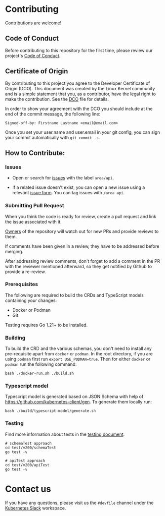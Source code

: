# Contributing

Contributions are welcome!

## Code of Conduct

Before contributing to this repository for the first time, please review our project's [Code of Conduct](https://github.com/devfile/api/blob/main/CODE_OF_CONDUCT.md).

## Certificate of Origin

By contributing to this project you agree to the Developer Certificate of
Origin (DCO). This document was created by the Linux Kernel community and is a
simple statement that you, as a contributor, have the legal right to make the
contribution. See the [DCO](DCO) file for details.

In order to show your agreement with the DCO you should include at the end of the commit message,
the following line:

```console
Signed-off-by: Firstname Lastname <email@email.com>
```

Once you set your user.name and user.email in your git config, you can sign your commit automatically with `git commit -s`.

## How to Contribute:

### Issues

- Open or search for [issues](https://github.com/devfile/api/issues) with the label `area/api`.

- If a related issue doesn't exist, you can open a new issue using a relevant [issue form](https://github.com/devfile/api/issues/new/choose). You can tag issues with `/area api`.

### Submitting Pull Request

When you think the code is ready for review, create a pull request and link the issue associated with it.

[Owners](.github/CODEOWNERS) of the repository will watch out for new PRs and provide reviews to them.

If comments have been given in a review, they have to be addressed before merging.

After addressing review comments, don't forget to add a comment in the PR with the reviewer mentioned afterward, so they get notified by Github to provide a re-review.

### Prerequisites

The following are required to build the CRDs and TypeScript models containing your changes:

- Docker or Podman
- Git

Testing requires Go 1.21+ to be installed.

### Building

To build the CRD and the various schemas, you don't need to install any pre-requisite apart from `docker` or `podman`.
In the root directory, if you are using `podman` first run `export USE_PODMAN=true`. Then for either `docker` or `podman` run the following command:

```console
bash ./docker-run.sh ./build.sh
```

### Typescript model

Typescript model is generated based on JSON Schema with help of <https://github.com/kubernetes-client/gen>.
To generate them locally run:

```console
bash ./build/typescript-model/generate.sh
```

### Testing

Find more information about tests in the [testing document](test/README.md).

```console
# schemaTest approach
cd test/v200/schemaTest
go test -v
```

```console
# apiTest approach
cd test/v200/apiTest
go test -v
```

# Contact us

If you have any questions, please visit us the `#devfile` channel under the [Kubernetes Slack](https://slack.k8s.io) workspace.
